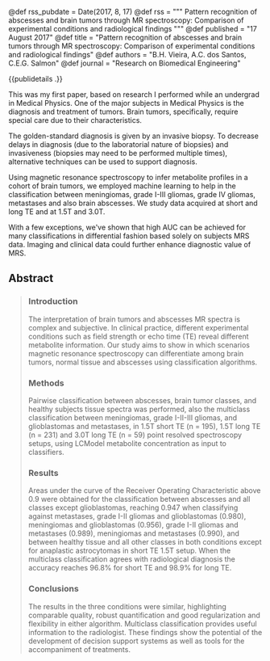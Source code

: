 @def rss_pubdate = Date(2017, 8, 17)
@def rss = """ Pattern recognition of abscesses and brain tumors through MR spectroscopy: Comparison of experimental conditions and radiological findings """
@def published = "17 August 2017"
@def title = "Pattern recognition of abscesses and brain tumors through MR spectroscopy: Comparison of experimental conditions and radiological findings"
@def authors = "B.H. Vieira, A.C. dos Santos, C.E.G. Salmon"
@def journal = "Research on Biomedical Engineering"

{{publidetails .}}

This was my first paper, based on research I performed while an undergrad in Medical Physics.
One of the major subjects in Medical Physics is the diagnosis and treatment of tumors.
Brain tumors, specifically, require special care due to their characteristics.

<!-- 
Brain tumors are either primary (originating within the brain) or secondary (originating outside the brain).
Primary tumors may originate from different cells.
The most common, however, originate in glial, _i.e._ support cells, and are therefore called gliomas.
Gliomas can be further subdivided depending on their specific tissue of origin.
Glioma grading is based on cell appearance and clinical evaluation, where severe cases are graded III-IV (for example, anaplastic astrocytomas or glioblastomas multiformes), and less severe ones are graded I-II. -->

The golden-standard diagnosis is given by an invasive biopsy.
To decrease delays in diagnosis (due to the laboratorial nature of biopsies) and invasiveness (biopsies may need to be performed multiple times), alternative techniques can be used to support diagnosis.

Using magnetic resonance spectroscopy to infer metabolite profiles in a cohort of brain tumors, we employed machine learning to help in the classification between meningiomas, grade I-III gliomas, grade IV gliomas, metastases and also brain abscesses.
We study data acquired at short and long TE and at 1.5T and 3.0T.

With a few exceptions, we've shown that high AUC can be achieved for many classifications in differential fashion based solely on subjects MRS data.
Imaging and clinical data could further enhance diagnostic value of MRS.

## Abstract
> ### Introduction
> The interpretation of brain tumors and abscesses MR spectra is complex and subjective. In clinical practice, different experimental conditions such as field strength or echo time (TE) reveal different metabolite information. Our study aims to show in which scenarios magnetic resonance spectroscopy can differentiate among brain tumors, normal tissue and abscesses using classification algorithms.
> ### Methods
> Pairwise classification between abscesses, brain tumor classes, and healthy subjects tissue spectra was performed, also the multiclass classification between meningiomas, grade I-II-III gliomas, and glioblastomas and metastases, in 1.5T short TE (n = 195), 1.5T long TE (n = 231) and 3.0T long TE (n = 59) point resolved spectroscopy setups, using LCModel metabolite concentration as input to classifiers.
> ### Results
> Areas under the curve of the Receiver Operating Characteristic above 0.9 were obtained for the classification between abscesses and all classes except glioblastomas, reaching 0.947 when classifying against metastases, grade I-II gliomas and glioblastomas (0.980), meningiomas and glioblastomas (0.956), grade I-II gliomas and metastases (0.989), meningiomas and metastases (0.990), and between healthy tissue and all other classes in both conditions except for anaplastic astrocytomas in short TE 1.5T setup. When the multiclass classification agrees with radiological diagnosis the accuracy reaches 96.8% for short TE and 98.9% for long TE.
> ### Conclusions
> The results in the three conditions were similar, highlighting comparable quality, robust quantification and good regularization and flexibility in either algorithm. Multiclass classification provides useful information to the radiologist. These findings show the potential of the development of decision support systems as well as tools for the accompaniment of treatments.




